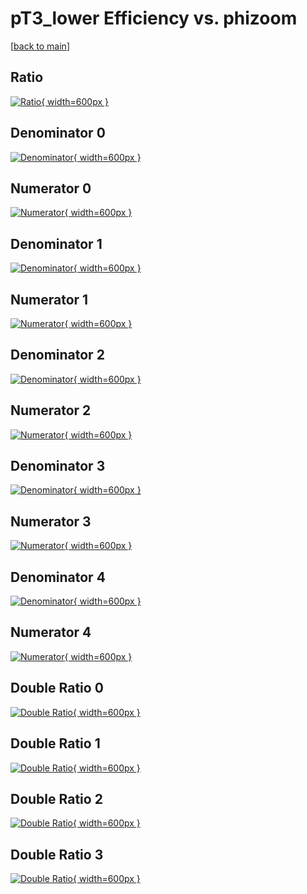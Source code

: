 # pT3_lower Efficiency vs. phizoom

[[back to main](./)]



## Ratio

[![Ratio](../mtv/var/pT3_lower_loweta_0_1_eff_phizoom.png){ width=600px }](../mtv/var/pT3_lower_loweta_0_1_eff_phizoom.pdf)

## Denominator 0

[![Denominator](../mtv/den/pT3_lower_loweta_0_1_eff_phizoom_den0.png){ width=600px }](../mtv/den/pT3_lower_loweta_0_1_eff_phizoom_den0.pdf)

## Numerator 0

[![Numerator](../mtv/num/pT3_lower_loweta_0_1_eff_phizoom_num0.png){ width=600px }](../mtv/num/pT3_lower_loweta_0_1_eff_phizoom_num0.pdf)

## Denominator 1

[![Denominator](../mtv/den/pT3_lower_loweta_0_1_eff_phizoom_den1.png){ width=600px }](../mtv/den/pT3_lower_loweta_0_1_eff_phizoom_den1.pdf)

## Numerator 1

[![Numerator](../mtv/num/pT3_lower_loweta_0_1_eff_phizoom_num1.png){ width=600px }](../mtv/num/pT3_lower_loweta_0_1_eff_phizoom_num1.pdf)

## Denominator 2

[![Denominator](../mtv/den/pT3_lower_loweta_0_1_eff_phizoom_den2.png){ width=600px }](../mtv/den/pT3_lower_loweta_0_1_eff_phizoom_den2.pdf)

## Numerator 2

[![Numerator](../mtv/num/pT3_lower_loweta_0_1_eff_phizoom_num2.png){ width=600px }](../mtv/num/pT3_lower_loweta_0_1_eff_phizoom_num2.pdf)

## Denominator 3

[![Denominator](../mtv/den/pT3_lower_loweta_0_1_eff_phizoom_den3.png){ width=600px }](../mtv/den/pT3_lower_loweta_0_1_eff_phizoom_den3.pdf)

## Numerator 3

[![Numerator](../mtv/num/pT3_lower_loweta_0_1_eff_phizoom_num3.png){ width=600px }](../mtv/num/pT3_lower_loweta_0_1_eff_phizoom_num3.pdf)

## Denominator 4

[![Denominator](../mtv/den/pT3_lower_loweta_0_1_eff_phizoom_den4.png){ width=600px }](../mtv/den/pT3_lower_loweta_0_1_eff_phizoom_den4.pdf)

## Numerator 4

[![Numerator](../mtv/num/pT3_lower_loweta_0_1_eff_phizoom_num4.png){ width=600px }](../mtv/num/pT3_lower_loweta_0_1_eff_phizoom_num4.pdf)

## Double Ratio 0

[![Double Ratio](../mtv/ratio/pT3_lower_loweta_0_1_eff_phizoom_ratio0.png){ width=600px }](../mtv/ratio/pT3_lower_loweta_0_1_eff_phizoom_ratio0.pdf)

## Double Ratio 1

[![Double Ratio](../mtv/ratio/pT3_lower_loweta_0_1_eff_phizoom_ratio1.png){ width=600px }](../mtv/ratio/pT3_lower_loweta_0_1_eff_phizoom_ratio1.pdf)

## Double Ratio 2

[![Double Ratio](../mtv/ratio/pT3_lower_loweta_0_1_eff_phizoom_ratio2.png){ width=600px }](../mtv/ratio/pT3_lower_loweta_0_1_eff_phizoom_ratio2.pdf)

## Double Ratio 3

[![Double Ratio](../mtv/ratio/pT3_lower_loweta_0_1_eff_phizoom_ratio3.png){ width=600px }](../mtv/ratio/pT3_lower_loweta_0_1_eff_phizoom_ratio3.pdf)


